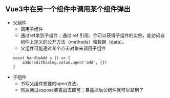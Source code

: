 ## Vue3中在另一个组件中调用某个组件弹出
- 父组件
    - 调用子组件<Child ref="child" />
    - 通过ref拿到子组件；通过 ref 引用，你可以获得子组件的实例，能访问该组件上定义的公开方法（methods）和数据（data）。
    - 父组件可能通过某个点击对象来调用子组件
    ```
    const handleAdd = () => {
        addoreditDialog.value.open('add', {}) 
    }
    ```
- 子组件
    - 书写父组件想要的open方法，
    - 然后通过expose暴露出去即可；暴露以后父组件就可以拿到了
    
    